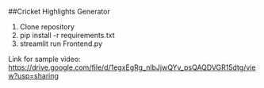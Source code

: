 ##Cricket Highlights Generator
1. Clone repository
2. pip install -r requirements.txt
3. streamlit run Frontend.py

Link for sample video: https://drive.google.com/file/d/1egxEgRg_nlbJjwQYv_psQAQDVGR15dtg/view?usp=sharing
